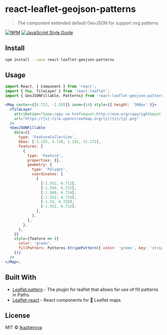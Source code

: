 # react-leaflet-geojson-patterns

> The component extended default GeoJSON for support svg patterns

[![NPM](https://img.shields.io/npm/v/react-leaflet-geojson-patterns.svg)](https://www.npmjs.com/package/react-leaflet-geojson-patterns) [![JavaScript Style Guide](https://img.shields.io/badge/code_style-standard-brightgreen.svg)](https://standardjs.com)

## Install

```bash
npm install --save react-leaflet-geojson-patterns
```

## Usage

```jsx
import React, { Component } from 'react';
import { Map, TileLayer } from 'react-leaflet';
import { GeoJSONFillable, Patterns} from 'react-leaflet-geojson-patterns';

<Map center={[6.722, -1.555]} zoom={14} style={{ height: '300px' }}>
  <TileLayer
    attribution="&amp;copy <a href=&quot;http://osm.org/copyright&quot;>OpenStreetMap</a> contributors"
    url="https://{s}.tile.openstreetmap.org/{z}/{x}/{y}.png"
  />
  <GeoJSONFillable
    data={{
      type: 'FeatureCollection',
      bbox: [-3.255, 4.738, 1.191, 11.173],
      features: [
        {
          type: 'Feature',
          properties: {},
          geometry: {
            type: 'Polygon',
            coordinates: [
              [
                [-1.552, 6.712],
                [-1.569, 6.722],
                [-1.569, 6.724],
                [-1.552, 6.734],
                [-1.54, 6.728],
                [-1.552, 6.712],
              ],
            ],
          },
        },
      ],
    }}
    style={feature => ({
      color: 'green',
      fillPattern: Patterns.StripePattern({ color: 'green', key: 'stripe' }),
    })}
  />
</Map>;
```

## Built With

- [Leaflet.pattern](https://github.com/teastman/Leaflet.pattern) - The plugin for leaflet that allows for use of fill patterns in Paths.
- [Leaflet-react](https://react-leaflet.js.org) - React components for 🍃 Leaflet maps

## License

MIT © [lkazberova](https://github.com/lkazberova)

